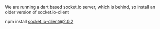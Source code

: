 We are running a dart based socket.io server, which is behind, 
so install an older version of socket.io-client

npm install socket.io-client@2.0.2